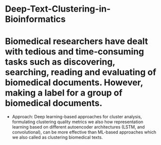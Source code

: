 # Deep-Text-Clustering-in-Bioinformatics

# Biomedical researchers have dealt with tedious and time-consuming tasks such as discovering, searching, reading and evaluating of biomedical documents. However, making a label for a group of biomedical documents.
- Approach: Deep learning-based approaches for cluster analysis, formulating clustering quality metrics we also how representation 
learning based on different autoencoder architectures (LSTM, and convolutional), can be more effective than ML-based
approaches which we also called as clustering biomedical texts.

